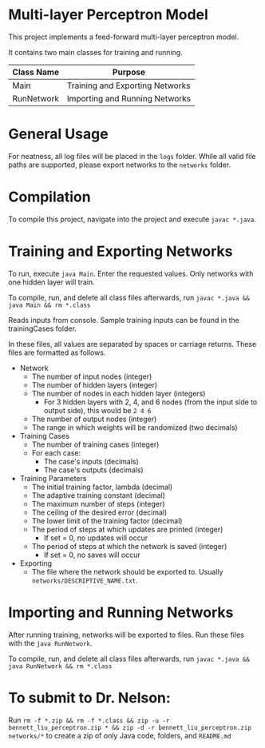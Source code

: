 # Multi-layer Perceptron Model
This project implements a feed-forward multi-layer perceptron model. 

It contains two main classes for training and running. 

Class Name       | Purpose
---------------- | -------------
Main             | Training and Exporting Networks
RunNetwork       | Importing and Running Networks

# General Usage
For neatness, all log files will be placed in the `logs` folder. While all valid file paths are supported, please export networks to the `networks` folder. 

# Compilation
To compile this project, navigate into the project and execute `javac *.java`. 

# Training and Exporting Networks
To run, execute `java Main`. Enter the requested values. Only networks with one hidden layer will train.

To compile, run, and delete all class files afterwards, run `javac *.java && java Main && rm *.class`

Reads inputs from console. Sample training inputs can be found in the trainingCases folder.

In these files, all values are separated by spaces or carriage returns. These files are formatted as follows.

*  Network
   *  The number of input nodes (integer)
   *  The number of hidden layers (integer)
   *  The number of nodes in each hidden layer (integers)
      *  For 3 hidden layers with 2, 4, and 6 nodes (from the input side to output side), this would be `2 4 6`
   *  The number of output nodes (integer)
   *  The range in which weights will be randomized (two decimals)
*  Training Cases
   *  The number of training cases (integer)
   *  For each case:
      *  The case's inputs (decimals)
      *  The case's outputs (decimals)
*  Training Parameters
   *  The initial training factor, lambda (decimal)
   *  The adaptive training constant (decimal)
   *  The maximum number of steps (integer)
   *  The ceiling of the desired error (decimal)
   *  The lower limit of the training factor (decimal)
   *  The period of steps at which updates are printed (integer)
      *  If set = 0, no updates will occur
   *  The period of steps at which the network is saved (integer)
      *  If set = 0, no saves will occur
*  Exporting
   *  The file where the network should be exported to. Usually `networks/DESCRIPTIVE_NAME.txt`.

# Importing and Running Networks
After running training, networks will be exported to files. Run these files with the `java RunNetwork`.

To compile, run, and delete all class files afterwards, run `javac *.java && java RunNetwork && rm *.class`

# To submit to Dr. Nelson:
Run `rm -f *.zip && rm -f *.class && zip -u -r bennett_liu_perceptron.zip * && zip -d -r bennett_liu_perceptron.zip networks/*` to create a zip of only Java code, folders, and `README.md`